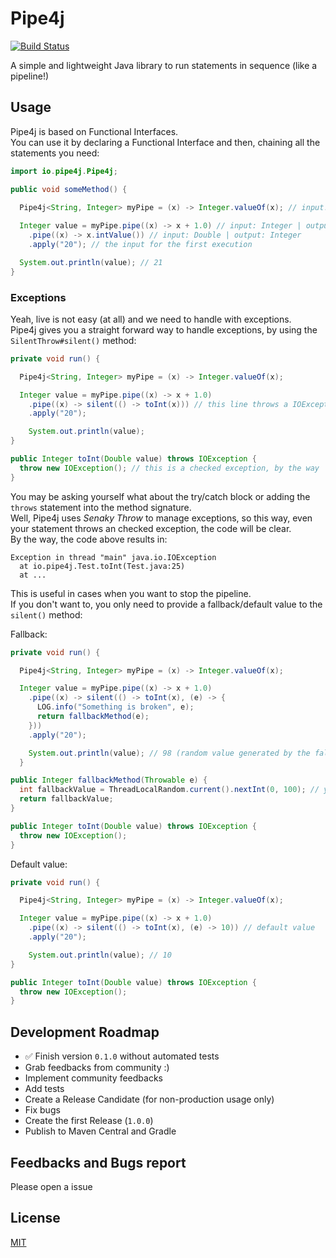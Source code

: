 # Pipe4j

[![Build Status](https://travis-ci.org/igventurelli/pipe4j.svg?branch=master)](https://travis-ci.org/igventurelli/pipe4j)

A simple and lightweight Java library to run statements in sequence (like a pipeline!)


## Usage

Pipe4j is based on Functional Interfaces.  
You can use it by declaring a Functional Interface and then, chaining all the statements you need:

```java
import io.pipe4j.Pipe4j;

public void someMethod() {

  Pipe4j<String, Integer> myPipe = (x) -> Integer.valueOf(x); // input: String | output: Integer
  
  Integer value = myPipe.pipe((x) -> x + 1.0) // input: Integer | output: Double
    .pipe((x) -> x.intValue()) // input: Double | output: Integer
    .apply("20"); // the input for the first execution

  System.out.println(value); // 21
}
```

### Exceptions

Yeah, live is not easy (at all) and we need to handle with exceptions.  
Pipe4j gives you a straight forward way to handle exceptions, by using the `SilentThrow#silent()` method:


```java
private void run() {

  Pipe4j<String, Integer> myPipe = (x) -> Integer.valueOf(x);

  Integer value = myPipe.pipe((x) -> x + 1.0)
    .pipe((x) -> silent(() -> toInt(x))) // this line throws a IOException
    .apply("20");

    System.out.println(value);
}

public Integer toInt(Double value) throws IOException {
  throw new IOException(); // this is a checked exception, by the way
}
```

You may be asking yourself what about the try/catch block or adding the `throws` statement into the method signature.  
Well, Pipe4j uses _Senaky Throw_ to manage exceptions, so this way, even your statement throws an checked exception, the code will be clear.  
By the way, the code above results in:

```shell
Exception in thread "main" java.io.IOException
  at io.pipe4j.Test.toInt(Test.java:25)
  at ...

```

This is useful in cases when you want to stop the pipeline.  
If you don't want to, you only need to provide a fallback/default value to the `silent()` method:


Fallback:
```java
private void run() {

  Pipe4j<String, Integer> myPipe = (x) -> Integer.valueOf(x);

  Integer value = myPipe.pipe((x) -> x + 1.0)
    .pipe((x) -> silent(() -> toInt(x), (e) -> {
      LOG.info("Something is broken", e);
      return fallbackMethod(e);
    }))
    .apply("20");

    System.out.println(value); // 98 (random value generated by the fallbackMethod())
  }

public Integer fallbackMethod(Throwable e) {
  int fallbackValue = ThreadLocalRandom.current().nextInt(0, 100); // you may give a better fallback :)
  return fallbackValue;
}

public Integer toInt(Double value) throws IOException {
  throw new IOException();
}
```

Default value:

```java
private void run() {

  Pipe4j<String, Integer> myPipe = (x) -> Integer.valueOf(x);

  Integer value = myPipe.pipe((x) -> x + 1.0)
    .pipe((x) -> silent(() -> toInt(x), (e) -> 10)) // default value
    .apply("20");

    System.out.println(value); // 10
}

public Integer toInt(Double value) throws IOException {
  throw new IOException();
}
```


## Development Roadmap
- ✅ Finish version `0.1.0` without automated tests
- Grab feedbacks from community :)
- Implement community feedbacks
- Add tests
- Create a Release Candidate (for non-production usage only)
- Fix bugs
- Create the first Release (`1.0.0`)
- Publish to Maven Central and Gradle

## Feedbacks and Bugs report
Please open a issue

## License
[MIT](https://choosealicense.com/licenses/mit/)